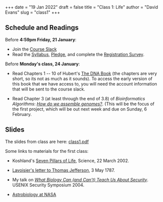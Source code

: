 +++
date = "19 Jan 2022"
draft = false
title = "Class 1: Life"
author = "David Evans"
slug = "class1"
+++

## Schedule and Readings

Before **4:59pm Friday, 21 January**: 

- Join the [Course Slack](https://join.slack.com/t/computingbiology/signup)
- Read the [Syllabus](/syllabus/),
[Pledge](/pledge/), and complete the [Registration Survey](/survey).

Before **Monday's class, 24 January**:

- Read Chapters 1 -- 10 of Hubert's [The DNA
  Book](https://berthub.eu/dna-book/toc-real/) (the chapters are very
  short, so its not as much as it sounds). To access the early version
  of this book that we have access to, you will need the account
  information that will be sent to the course slack.

- Read Chapter 3 (at least through the end of 3.8) of _Bioinformatics
Algorithms_: [_How do we assemble genomes?_](//www.bioinformaticsalgorithms.org/bioinformatics-chapter-3). (This will be the focus of the first project, which will be out next week and due on Sunday, 6 February.

## Slides

The slides from class are here: [class1.pdf](https://www.dropbox.com/s/9q5xbdcey0azw4t/csbio-class1-inked.pdf?dl=0)

Some links to materials for the first class:

- Koshland's [Seven Pillars of Life](https://www.science.org/doi/10.1126/science.1068489), Science, 22 March 2002.

- [Lavoisier's letter to Thomas Jefferson](https://founders.archives.gov/documents/Jefferson/01-11-02-0208), 3 May 1787.

- My talk on [_What Biology Can (and Can't) Teach Us About Security_](http://www.cs.virginia.edu/~evans/talks/usenix04/). USENIX Security Symposium 2004.

- [Astrobiology at NASA](https://astrobiology.nasa.gov/research/life-detection/about/)
